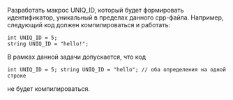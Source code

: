 Разработать макрос UNIQ_ID, который будет формировать идентификатор, уникальный в пределах данного cpp-файла.
Например, следующий код должен компилироваться и работать:
```
int UNIQ_ID = 5;
string UNIQ_ID = "hello!";
```
В рамках данной задачи допускается, что код
```
int UNIQ_ID = 5; string UNIQ_ID = "hello"; // оба определения на одной строке
```
не будет компилироваться.
